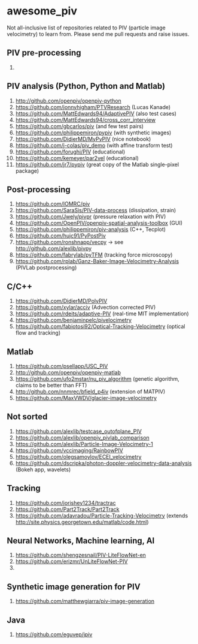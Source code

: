 # awesome_piv
Not all-inclusive list of repositories related to PIV (particle image velocimetry) to learn from. Please send me pull requests and raise issues.

## PIV pre-processing
1. 

## PIV analysis (Python, Python and Matlab)
1. http://github.com/openpiv/openpiv-python
2. https://github.com/jonnyhigham/PTVResearch (Lucas Kanade)
3. https://github.com/MattEdwards94/AdaptivePIV (also test cases)
4. https://github.com/MattEdwards94/cross_corr_interview
5. https://github.com/gbcarlos/piv (and few test pairs)
6. https://github.com/philippemiron/pypiv (with synthetic images)
7. https://github.com/DidierMD/MyPyPIV (nice notebook)
8. https://github.com/j-colas/piv_demo (with affine transform test)
9. https://github.com/forughi/PIV (educational)
10. https://github.com/kemeyer/par2vel (educational)
11. https://github.com/jr7/pypiv (great copy of the Matlab single-pixel package)



## Post-processing
1. https://github.com/IOMRC/piv 
2. https://github.com/SaraSis/PIV-data-process (dissipation, strain)
3. https://github.com/Jwely/pivpr (pressure relaxation with PIV)
4. https://github.com/OpenPIV/openpiv-spatial-analysis-toolbox (GUI)
5. https://github.com/philippemiron/piv-analysis (C++, Tecplot)
6. https://github.com/hujc91/PyPostPiv
7. https://github.com/ronshnapp/vecpy -> see http://github.com/alexlib/pivpy
8. https://github.com/fabrylab/pyTFM (tracking force microscopy)
9. https://github.com/rplab/Ganz-Baker-Image-Velocimetry-Analysis (PIVLab postprocessing)


## C/C++

1. https://github.com/DidierMD/PolyPIV
2. https://github.com/xylar/acciv (Advection corrected PIV)
3. https://github.com/rdeits/adaptive-PIV (real-time MIT implementation)
4. https://github.com/benjaminpelc/pivelocimetry
5. https://github.com/fabiotosi92/Optical-Tracking-Velocimetry (optical flow and tracking)

## Matlab
1. https://github.com/psellapp/USC_PIV
2. http://github.com/openpiv/openpiv-matlab
3. https://github.com/ufo2mstar/nu_piv_algorithm (genetic algorithm, claims to be better than FFT)
9. http://github.com/nnmrec/bfield_p4iv (extension of MATPIV)
5. https://github.com/MaxVWDV/glacier-image-velocimetry


## Not sorted
1. https://github.com/alexlib/testcase_outofplane_PIV
2. https://github.com/alexlib/openpiv_pivlab_comparison
3. https://github.com/alexlib/Particle-Image-Velocimetry-1
4. https://github.com/vccimaging/RainbowPIV
5. https://github.com/olegsamoylov/ECEI_velocimetry
6. https://github.com/dscripka/photon-doppler-velocimetry-data-analysis (Bokeh app, wavelets)


## Tracking
1. https://github.com/jorishey1234/tractrac
2. https://github.com/Part2Track/Part2Track
3. https://github.com/adavradou/Particle-Tracking-Velocimetry (extends http://site.physics.georgetown.edu/matlab/code.html)

## Neural Networks, Machine learning, AI
1. https://github.com/shengzesnail/PIV-LiteFlowNet-en
2. https://github.com/erizmr/UnLiteFlowNet-PIV
3. 

## Synthetic image generation for PIV
1. https://github.com/matthewgiarra/piv-image-generation


## Java
1. https://github.com/eguvep/jpiv
